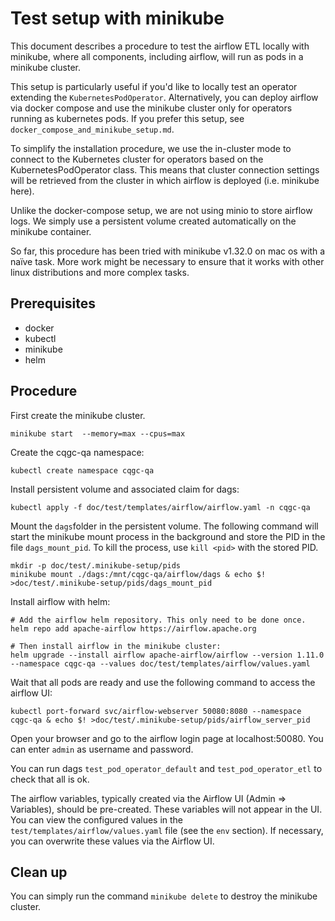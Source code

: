 # Test setup with minikube

This document describes a procedure to test the airflow ETL locally with minikube, where all components, including airflow, will run as pods in a minikube cluster.

This setup is particularly useful if you'd like to locally test an operator extending the `KubernetesPodOperator`. Alternatively, you can deploy airflow via docker compose and use the minikube cluster only for operators running as kubernetes pods. If you prefer this setup, see `docker_compose_and_minikube_setup.md`.

To simplify the installation procedure, we use the in-cluster mode to connect to the Kubernetes cluster for operators based on the KubernetesPodOperator class. This means that cluster connection settings will be retrieved from the cluster in which airflow is deployed (i.e. minikube here).

Unlike the docker-compose setup, we are not using minio to store airflow logs. We simply use a persistent volume created automatically on the minikube container.

So far, this procedure has been tried with minikube v1.32.0 on mac os with a naïve task. More work might be necessary to ensure that it works with other linux distributions and more complex tasks.


## Prerequisites

- docker
- kubectl
- minikube
- helm


## Procedure

First create the minikube cluster.

```
minikube start  --memory=max --cpus=max
```

Create the cqgc-qa namespace:

```
kubectl create namespace cqgc-qa
```

Install persistent volume and associated claim for dags:

```
kubectl apply -f doc/test/templates/airflow/airflow.yaml -n cqgc-qa
```


Mount the `dags`folder in the persistent volume.  The following command will start the minikube mount process in the background and store the PID in the file `dags_mount_pid`. To kill the process, use `kill <pid>` with the stored PID.
```
mkdir -p doc/test/.minikube-setup/pids
minikube mount ./dags:/mnt/cqgc-qa/airflow/dags & echo $! >doc/test/.minikube-setup/pids/dags_mount_pid
```

Install airflow with helm:

```
# Add the airflow helm repository. This only need to be done once.
helm repo add apache-airflow https://airflow.apache.org

# Then install airflow in the minikube cluster:
helm upgrade --install airflow apache-airflow/airflow --version 1.11.0 --namespace cqgc-qa --values doc/test/templates/airflow/values.yaml
```

Wait that all pods are ready and use the following command to access the airflow UI:

```
kubectl port-forward svc/airflow-webserver 50080:8080 --namespace cqgc-qa & echo $! >doc/test/.minikube-setup/pids/airflow_server_pid
```

Open your browser and go to the airflow login page at localhost:50080. You can enter `admin` as username and password.

You can run dags `test_pod_operator_default` and `test_pod_operator_etl` to check that all is ok.

The airflow variables, typically created via the Airflow UI (Admin => Variables), should be pre-created. These variables will not appear in the UI. You can view the configured values in the `test/templates/airflow/values.yaml` file (see the `env` section). If necessary, you can overwrite these values via the Airflow UI.


## Clean up

You can simply run the command `minikube delete` to destroy the minikube cluster. 